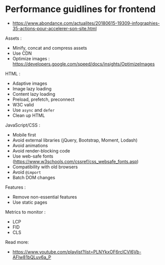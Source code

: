 # Performance guidlines for frontend

- https://www.abondance.com/actualites/20180615-19309-infographies-35-actions-pour-accelerer-son-site.html

Assets :
- Minify, concat and compress assets
- Use CDN
- Optimize images : https://developers.google.com/speed/docs/insights/OptimizeImages

HTML :
- Adaptive images
- Image lazy loading
- Content lazy loading
- Preload, prefetch, preconnect
- W3C valid
- Use `async` and `defer`
- Clean up HTML

JavaScript/CSS :
- Mobile first
- Avoid external libraries (jQuery, Bootstrap, Moment, Lodash)
- Avoid animations
- Avoid render-blocking code
- Use web-safe fonts (https://www.w3schools.com/cssref/css_websafe_fonts.asp)
- Compatibility with old browsers
- Avoid `@import`
- Batch DOM changes

Features :
- Remove non-essential features
- Use static pages

Metrics to monitor :
- LCP
- FID
- CLS

Read more:
- https://www.youtube.com/playlist?list=PLNYkxOF6rcICVl6Vb-AFlw81bQLuv6a_P
